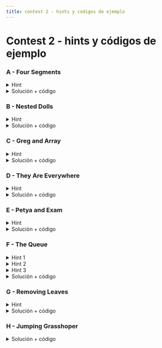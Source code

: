 ```yaml
---
title: contest 2 - hints y códigos de ejemplo
---
```


# Contest 2 - hints y códigos de ejemplo

### A - Four Segments
<details> 
  <summary>Hint</summary>   
  Consideren todas las características necesarias de los segmentos de un rectángulo.
</details>
<details> 
  <summary>Solución + código</summary>
  Hay muchas formas de resolver este problema, una es revisar que se cumplan las siguientes características: 2 segmentos verticales y 2 horizontales, cantidad de puntos totales igual a 4, todos los segmentos son distintos.
  <a href="https://github.com/BenjaminRubio/CompetitiveProgramming/blob/master/Problems/Codeforces/FourSegments.cpp">Código de ejemplo</a>
</details>

### B - Nested Dolls
<details> 
  <summary>Hint</summary> 
  Piensen en ordenar las muñecas de forma decreciente por ancho y desempatando de forma creciente por altura. Iterando en este orden piensen en una forma de mantener las muñecas que ya vieron para obtener rápidamente la muñeca a la que más conviene juntar.
</details>
<details> 
  <summary>Solución + código</summary>
  Si ordenamos las muñecas segun el hint, podemos mantener las muñecas que ya vimos en un multiset de alturas. Luego en cada momento la muñeca con la que más nos conviene unirnos es la con menor altura mayor a la nuestra. Esto se puede encontrar rápidamente con un lower_bound(h + 1) en el multiset (investigar multisets en c++). Luego se updatea la muñeca en el multiset a la nueva altura interior.
  <a href="https://github.com/BenjaminRubio/CompetitiveProgramming/blob/master/Problems/SPOJ/NestedDolls.cpp">Código de ejemplo</a>
</details>

### C - Greg and Array
<details> 
  <summary>Hint</summary>
  Podemos registrar la cantidad de veces que se termina haciendo cada update usando un arreglo de diferencias, la idea es la siguiente, usamos un arreglo U que empieza con 0's y si queremos hacer los updates entre x e y hacemos U[x] += 1, U[y + 1] += 1, luego despues de todas las queries podemos recorrer el arreglo U y la suma de los valores nos entrega la cantidad de veces que se hace cada update.
</details>
<details> 
  <summary>Solución + código</summary>
  Podemos usar la idea del hint 2 veces, una vez para cuantas veces se hace cada update y otra para saber cuanto se le suma a los A[i], en el caso de la segunda se puede tener un arreglo C donde para cada update hacemos C[L[i]] += d[i] * s, C[R[i] + 1] -= d[i] * s, donde L[i], R[i], d[i] son los límites del update i, y s es la variable acumulada del arreglo U. Finalmente la respuesta final se obptiene recorriendo C. La complejidad final de esta solución termina siendo lineal en N y M.
  <a href="https://github.com/BenjaminRubio/CompetitiveProgramming/blob/master/Problems/Codeforces/GregAndArray.cpp">Código de ejemplo</a>
</details>

### D - They Are Everywhere
<details> 
  <summary>Hint</summary>
  Piensen en cómo calcular rápidamente cual es el menor índice j necesario a visitar asumiendo que empiezo a visitar desde i. Esto se hará para cada indice inicial.
</details>
<details> 
  <summary>Solución + código</summary>
  Podemos usar arreglos acumulados de aparición de cada letra, como son letras minúsculas y mayúsculas necesitaremos a lo más 54 arreglos. Luego para cada índice de inicio i, podemos encontrar el menor índice necesario j a partir de una búsqueda binaria, sólo se necesita chequear que cada letra ocurra al menos una vez en el rango. La complejidad final es en el peor caso O(54 * N * log N), lo que pasa en tiempo.
  <a href="https://github.com/BenjaminRubio/CompetitiveProgramming/blob/master/Problems/Codeforces/TheyAreEverywhere.cpp">Código de ejemplo</a>
</details>

### E - Petya and Exam
<details> 
  <summary>Hint</summary>
  Los eventos interesantes son los momentos en que las preguntas se convierten en obligatorias. Diseña un algoritmo que se ponga en todos esos momentos interesantes.
</details>
<details> 
  <summary>Solución + código</summary>
  Ordenamos las preguntas por su tiempo en que se vuelven obligatorias. Iteramos sobre las preguntas y mantenemos contadores sobre la cantidad de preguntas obligatorias easy y hard que hay que hacer. Sea t el instante en que un grupo de preguntas se vuelven obligatorias. Un momento interesante es t-1 (uno antes que se vuelvan obligatorias), en dicho instante se maximiza el tiempo disponible para resolver las preguntas obligatorias que vienen antes. Si en t-1 alcanzamos a hacer todas las obligatorias, el tiempo sobrante lo gastamos codiciosamente en las preguntas fáciles y el resto en las difíciles que sobran. <a href="https://github.com/PabloMessina/Competitive-Programming-Material/blob/master/Solved%20problems/Codeforces/1282C_PetyaAndExam.cpp">Código de ejemplo</a>
</details>

### F - The Queue
<details> 
  <summary>Hint 1</summary>
  Por simplicidad, notar que podemos ignorar toda la gente que llega un tiempo >= tf.
</details>
<details> 
  <summary>Hint 2</summary>
  Si hubiese algún instante en que pudiesemos llegar y esperar 0, significa que hay una ventana de tiempo entre ts y tf de ancho >= 1 durante la cual la recepcionista está desocupada. Esa ventana tiene cota por la derecha ya sea el instante de llegada de alguien, o bien tf. Podemos cubrir todos esos casos considerando cada instante que llega alguien menos 1, o bien el instante en que se va la última persona (ignorando los que llegan >= tf).
</details>
<details> 
  <summary>Hint 3</summary>
  Si no fuese posible esperar 0, en cualquier instante que lleguemos siempre quedaremos ubicados atrás de alguien en la cola. Podemos ponernos en todos esos casos suponiendo que llegamos en cada instante que llega alguien menos 1 (el menos 1 es para minimizar la espera).
</details>
<details> 
  <summary>Solución + código</summary>
  Según lo explicado en los hints, básicamente los únicos instantes interesantes son los tiempos de llegadas menos 1 de cada persona que llega en un t <= tf, o bien el instante en que se desocupa la última persona. Hacemos una simulación de la cola con una queue y la secuencia de instantes de llegada de la gente. Antes de procesar el instante t, sacamos de la cola todos los que se van antes de t (hasta t-1). Ahí vemos qué pasaría si llegamos justo en t-1 y actualizamos la respuesta. Lo mismo para el instante en que se va la última persona. Un caso borde es que nadie llegue <= tf. En ese caso es obvio que la espera es 0 (basta llegar en ts y estamos). <a href="https://github.com/PabloMessina/Competitive-Programming-Material/blob/master/Solved%20problems/Codeforces/767B_TheQueue.cpp">Código de ejemplo</a>
</details>

### G - Removing Leaves
<details> 
  <summary>Hint</summary>
  Piensen en una forma de llevar cuenta de cuantas hojas salen de cada nodo. Luego procesando los nodos en el orden de más hojas saliendo a menos podemos resolver el problema. Ojo con mantener updateadas la cantidad de hojas despues de cada operación.
</details>
<details> 
  <summary>Solución + código</summary>
  Una forma de usar el hint es manteniendo un vector o lista L con la cantidad de hojas saliendo de cada nodo (L[u] para el nodo u). Además ir iterando los nodos del con más hojas al que menos usando una priority_queue, luego para cada nodo que revisemos sumamos a los movimientos L[u] / K. Ojo que luego debemos "quitar" estas aristas del grafo y si nos convertimos en hoja sumar 1 a la cantidad de hojas de mi padre y agregarlo a la priority_queue.
  <a href="https://github.com/BenjaminRubio/CompetitiveProgramming/blob/master/Problems/Codeforces/RemovingLeaves.cpp">Código de ejemplo</a>
</details>

### H - Jumping Grasshoper
<details> 
  <summary>Solución + código</summary>
  <a href="https://github.com/BenjaminRubio/CompetitiveProgramming/blob/master/Problems/Matcomgrader/JumpingGrasshopper.cpp">Código de ejemplo</a>
</details>
